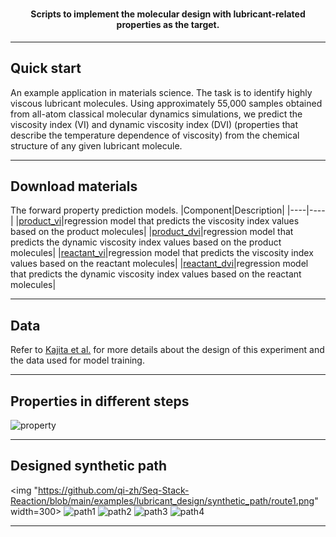 <h1 align="center">
  
</h1>

<h4 align="center"> Scripts to implement the molecular design with lubricant-related properties as the target.</h4>

---
## Quick start

An example application in materials science. The task is to identify highly viscous lubricant
molecules. Using approximately 55,000 samples obtained from all-atom classical molecular dynamics
simulations, we predict the viscosity index (VI) and dynamic viscosity index (DVI) (properties that
describe the temperature dependence of viscosity) from the chemical structure of any given lubricant
molecule.

---
## Download materials

The forward property prediction models.
|Component|Description|
|----|----|
|[product_vi](https://figshare.com/ndownloader/files/39489250)|regression model that predicts the viscosity index values based on the product molecules|
|[product_dvi](https://figshare.com/ndownloader/files/39489253)|regression model that predicts the dynamic viscosity index values based on the product molecules|
|[reactant_vi](https://figshare.com/ndownloader/files/39489259)|regression model that predicts the viscosity index values based on the reactant molecules|
|[reactant_dvi](https://figshare.com/ndownloader/files/39489256)|regression model that predicts the dynamic viscosity index values based on the reactant molecules|

---
## Data
Refer to [Kajita et al.](https://www.nature.com/articles/s42005-020-0338-y#Sec14) for more details about the design of this experiment and the data used for model training.

---
## Properties in different steps
![property](https://github.com/qi-zh/Seq-Stack-Reaction/blob/main/examples/lubricant_design/properties.png)

---
## Designed synthetic path
<img "https://github.com/qi-zh/Seq-Stack-Reaction/blob/main/examples/lubricant_design/synthetic_path/route1.png" width=300>
![path1](https://github.com/qi-zh/Seq-Stack-Reaction/blob/main/examples/lubricant_design/synthetic_path/route1.png)
![path2](https://github.com/qi-zh/Seq-Stack-Reaction/blob/main/examples/lubricant_design/synthetic_path/route2.png)
![path3](https://github.com/qi-zh/Seq-Stack-Reaction/blob/main/examples/lubricant_design/synthetic_path/route3.png)
![path4](https://github.com/qi-zh/Seq-Stack-Reaction/blob/main/examples/lubricant_design/synthetic_path/route4.png)

---


